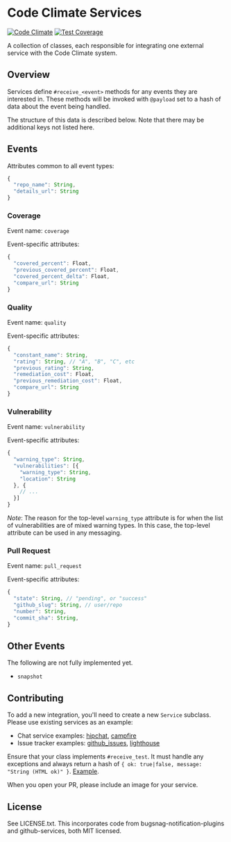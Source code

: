 # Code Climate Services

[![Code Climate](https://codeclimate.com/github/codeclimate/codeclimate-services/badges/gpa.svg)](https://codeclimate.com/github/codeclimate/codeclimate-services)
[![Test Coverage](https://codeclimate.com/github/codeclimate/codeclimate-services/badges/coverage.svg)](https://codeclimate.com/github/codeclimate/codeclimate-services)

A collection of classes, each responsible for integrating one external service
with the Code Climate system.

## Overview

Services define `#receive_<event>` methods for any events they are interested
in. These methods will be invoked with `@payload` set to a hash of data about
the event being handled.

The structure of this data is described below. Note that there may be additional
keys not listed here.

## Events

Attributes common to all event types:

```javascript
{
  "repo_name": String,
  "details_url": String
}
```

### Coverage

Event name: `coverage`

Event-specific attributes:

```javascript
{
  "covered_percent": Float,
  "previous_covered_percent": Float,
  "covered_percent_delta": Float,
  "compare_url": String
}
```

### Quality

Event name: `quality`

Event-specific attributes:

```javascript
{
  "constant_name": String,
  "rating": String, // "A", "B", "C", etc
  "previous_rating": String,
  "remediation_cost": Float,
  "previous_remediation_cost": Float,
  "compare_url": String
}
```

### Vulnerability

Event name: `vulnerability`

Event-specific attributes:

```javascript
{
  "warning_type": String,
  "vulnerabilities": [{
    "warning_type": String,
    "location": String
  }, {
    // ...
  }]
}
```

*Note*: The reason for the top-level `warning_type` attribute is for when the
list of vulnerabilities are of mixed warning types. In this case, the top-level
attribute can be used in any messaging.

### Pull Request

Event name: `pull_request`

Event-specific attributes:

```javascript
{
  "state": String, // "pending", or "success"
  "github_slug": String, // user/repo
  "number": String,
  "commit_sha": String,
}
```

## Other Events

The following are not fully implemented yet.

* `snapshot`

## Contributing

To add a new integration, you'll need to create a new `Service` subclass. Please
use existing services as an example:

- Chat service examples: [hipchat](lib/cc/services/hipchat.rb), [campfire](lib/cc/services/campfire.rb)
- Issue tracker examples: [github_issues](lib/cc/services/github_issues.rb), [lighthouse](lib/cc/services/lighthouse.rb)

Ensure that your class implements `#receive_test`. It must handle any exceptions
and always return a hash of `{ ok: true|false, message: "String (HTML ok)" }`.
[Example](lib/cc/services/jira.rb#L31).

When you open your PR, please include an image for your service.

## License

See LICENSE.txt. This incorporates code from bugsnag-notification-plugins and
github-services, both MIT licensed.
